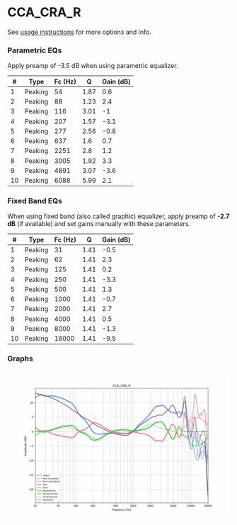 # CCA_CRA_R
See [usage instructions](https://github.com/jaakkopasanen/AutoEq#usage) for more options and info.

### Parametric EQs
Apply preamp of -3.5 dB when using parametric equalizer.

|   # | Type    |   Fc (Hz) |    Q |   Gain (dB) |
|-----|---------|-----------|------|-------------|
|   1 | Peaking |        54 | 1.87 |         0.6 |
|   2 | Peaking |        88 | 1.23 |         2.4 |
|   3 | Peaking |       116 | 3.01 |        -1   |
|   4 | Peaking |       207 | 1.57 |        -3.1 |
|   5 | Peaking |       277 | 2.56 |        -0.8 |
|   6 | Peaking |       637 | 1.6  |         0.7 |
|   7 | Peaking |      2251 | 2.8  |         1.2 |
|   8 | Peaking |      3005 | 1.92 |         3.3 |
|   9 | Peaking |      4891 | 3.07 |        -3.6 |
|  10 | Peaking |      6088 | 5.99 |         2.1 |

### Fixed Band EQs
When using fixed band (also called graphic) equalizer, apply preamp of **-2.7 dB** (if available) and set gains manually with these parameters.

|   # | Type    |   Fc (Hz) |    Q |   Gain (dB) |
|-----|---------|-----------|------|-------------|
|   1 | Peaking |        31 | 1.41 |        -0.5 |
|   2 | Peaking |        62 | 1.41 |         2.3 |
|   3 | Peaking |       125 | 1.41 |         0.2 |
|   4 | Peaking |       250 | 1.41 |        -3.3 |
|   5 | Peaking |       500 | 1.41 |         1.3 |
|   6 | Peaking |      1000 | 1.41 |        -0.7 |
|   7 | Peaking |      2000 | 1.41 |         2.7 |
|   8 | Peaking |      4000 | 1.41 |         0.5 |
|   9 | Peaking |      8000 | 1.41 |        -1.3 |
|  10 | Peaking |     16000 | 1.41 |        -9.5 |

### Graphs
![](./CCA_CRA_R.png)
